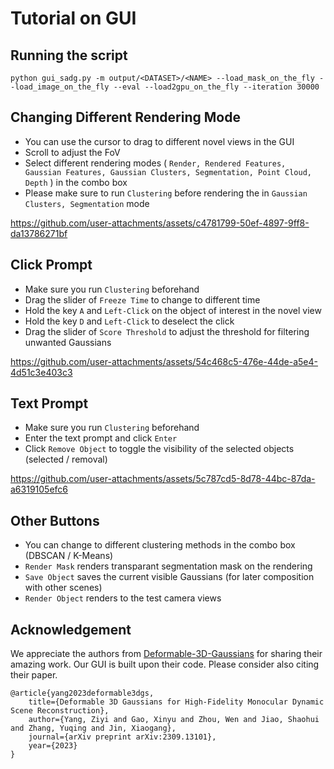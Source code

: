 # Tutorial on GUI

## Running the script

```
python gui_sadg.py -m output/<DATASET>/<NAME> --load_mask_on_the_fly --load_image_on_the_fly --eval --load2gpu_on_the_fly --iteration 30000
```

## Changing Different Rendering Mode

- You can use the cursor to drag to different novel views in the GUI
- Scroll to adjust the FoV
- Select different rendering modes ( `Render, Rendered Features, Gaussian Features, Gaussian Clusters, Segmentation, Point Cloud, Depth` ) in the combo box
- Please make sure to run `Clustering` before rendering the in `Gaussian Clusters, Segmentation` mode

https://github.com/user-attachments/assets/c4781799-50ef-4897-9ff8-da13786271bf

## Click Prompt

- Make sure you run `Clustering` beforehand
- Drag the slider of `Freeze Time` to change to different time
- Hold the key `A` and `Left-Click` on the object of interest in the novel view
- Hold the key `D` and `Left-Click` to deselect the click
- Drag the slider of `Score Threshold` to adjust the threshold for filtering unwanted Gaussians

https://github.com/user-attachments/assets/54c468c5-476e-44de-a5e4-4d51c3e403c3

## Text Prompt

- Make sure you run `Clustering` beforehand
- Enter the text prompt and click `Enter`
- Click `Remove Object` to toggle the visibility of the selected objects (selected / removal)

https://github.com/user-attachments/assets/5c787cd5-8d78-44bc-87da-a6319105efc6

## Other Buttons

- You can change to different clustering methods in the combo box (DBSCAN / K-Means)
- `Render Mask` renders transparant segmentation mask on the rendering
- `Save Object` saves the current visible Gaussians (for later composition with other scenes)
- `Render Object` renders to the test camera views

## Acknowledgement

We appreciate the authors from [Deformable-3D-Gaussians](https://github.com/ingra14m/Deformable-3D-Gaussians) for sharing their amazing work. Our GUI is built upon their code. Please consider also citing their paper.

```
@article{yang2023deformable3dgs,
    title={Deformable 3D Gaussians for High-Fidelity Monocular Dynamic Scene Reconstruction},
    author={Yang, Ziyi and Gao, Xinyu and Zhou, Wen and Jiao, Shaohui and Zhang, Yuqing and Jin, Xiaogang},
    journal={arXiv preprint arXiv:2309.13101},
    year={2023}
}
```
